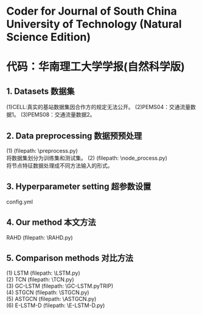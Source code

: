 # Coder for Journal of South China University of Technology (Natural Science Edition)
# 代码：华南理工大学学报(自然科学版)

## 1. Datasets 数据集
(1)CELL:真实的基站数据集因合作方的规定无法公开。
(2)PEMS04：交通流量数据1。
(3)PEMS08：交通流量数据2。

## 2. Data preprocessing 数据预预处理
(1) (filepath: \preprocess.py)  
将数据集划分为训练集和测试集。 
(2) (filepath: \node_process.py)  
将节点特征数据处理成不同方法输入的形式。   

## 3. Hyperparameter setting 超参数设置
config.yml

## 4. Our method 本文方法
RAHD (filepath: \RAHD.py) 

## 5. Comparison methods 对比方法
(1) LSTM (filepath: \LSTM.py)   
(2) TCN (filepath: \TCN.py)  
(3) GC-LSTM (filepath: \GC-LSTM.pyTRIP)   
(4) STGCN (filepath: \STGCN.py)  
(5) ASTGCN (filepath: \ASTGCN.py)  
(6) E-LSTM-D (filepath: \E-LSTM-D.py)  

